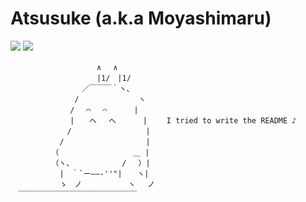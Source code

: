 # Atsusuke (a.k.a Moyashimaru)

[![](https://img.shields.io/badge/Twitter-mys__x101-blue)](https://twitter.com/mys_x101) [![](https://img.shields.io/badge/Blog-%E3%82%82%E3%82%84%E3%81%97%E4%B8%B8%E3%81%AE%E5%82%99%E5%BF%98%E9%8C%B2-yellowgreen)](https://dev-moyashi.hatenablog.com/archive)

```
　　　　　　　　　　　 ∧　 ∧
　　　　　　　　　　　 |1/　|1/
　　　　　　　　　 ／￣￣￣｀ヽ、
　　　　　　　　 /　　　　　　　　ヽ
　　　　　　　　/　 ⌒　 ⌒　　　 |
　　　　　　　　|　　へ　 へ　　　 | 　　I tried to write the README ♪
　　　　　　　 /　　　　　　　　　　|
　　　　　　 /　　　　　　　　　　　|
　　　　　　（　　　　　　　　　　＿ |
　　　　　　（ヽ、　　　　　　　/ 　）|
　　　　　　 |　｀`ー――‐''"|　　ヽ|
　　　　　　 ゝ　ノ　　　　 　 ヽ　 ノ
　￣￣￣￣￣￣￣￣￣￣￣￣￣￣￣￣
```

